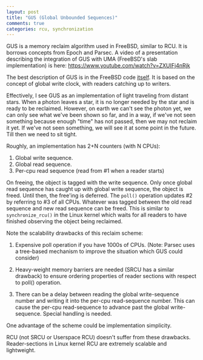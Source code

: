 ```yaml
---
layout: post
title: "GUS (Global Unbounded Sequences)"
comments: true
categories: rcu, synchronization
---
```

GUS is a memory reclaim algorithm used in FreeBSD, similar to RCU. It is
borrows concepts from Epoch and Parsec. A video of a presentation describing
the integration of GUS with UMA (FreeBSD's slab implementation) is here:
https://www.youtube.com/watch?v=ZXUIFj4nRjk

The best description of GUS is in the FreeBSD code
[itself](http://bxr.su/FreeBSD/sys/kern/subr_smr.c#44). It is based on the
concept of global write clock, with readers catching up to writers.

Effectively, I see GUS as an implementation of light traveling from distant
stars. When a photon leaves a star, it is no longer needed by the star and is
ready to be reclaimed. However, on earth we can't see the photon yet, we can
only see what we've been shown so far, and in a way, if we've not seen
something because enough "time" has not passed, then we may not reclaim it yet.
If we've not seen something, we will see it at some point in the future. Till
then we need to sit tight.

Roughly, an implementation has 2+N counters (with N CPUs):
1. Global write sequence.
2. Global read sequence.
3. Per-cpu read sequence (read from #1 when a reader starts)

On freeing, the object is tagged with the write sequence. Only once global read
sequence has caught up with global write sequence, the object is freed. Until
then, the free'ing is deferred. The `poll()` operation updates #2 by referring
to #3 of all CPUs.  Whatever was tagged between the old read sequence and new
read sequence can be freed. This is similar to `synchronize_rcu()` in the Linux
kernel which waits for all readers to have finished observing the object being
reclaimed.

Note the scalability drawbacks of this reclaim scheme:

1. Expensive poll operation if you have 1000s of CPUs.  (Note: Parsec uses a
tree-based mechanism to improve the situation which GUS could consider)

2. Heavy-weight memory barriers are needed (SRCU has a similar drawback) to
ensure ordering properties of reader sections with respect to poll() operation.

3. There can be a delay between reading the global write-sequence number and
writing it into the per-cpu read-sequence number. This can cause the per-cpu
read-sequence to advance past the global write-sequence. Special handling is
needed.

One advantage of the scheme could be implementation simplicity.

RCU (not SRCU or Userspace RCU) doesn't suffer from these drawbacks.
Reader-sections in Linux kernel RCU are extremely scalable and lightweight.

